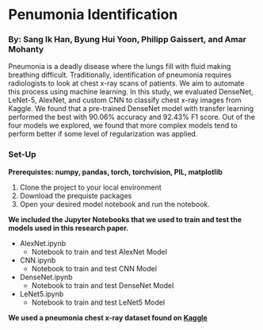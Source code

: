 # Penumonia Identification
### By: Sang Ik Han, Byung Hui Yoon, Philipp Gaissert, and Amar Mohanty
Pneumonia is a deadly disease where the lungs fill with fluid making breathing difficult. Traditionally,
identification of pneumonia requires radiologists to look at chest x-ray scans of patients. We aim to
automate this process using machine learning. In this study, we evaluated DenseNet, LeNet-5, AlexNet,
and custom CNN to classify chest x-ray images from Kaggle. We found that a pre-trained DenseNet
model with transfer learning performed the best with 90.06% accuracy and 92.43% F1 score. Out of the
four models we explored, we found that more complex models tend to perform better if some level of
regularization was applied.

### Set-Up
**Prerequistes: numpy, pandas, torch, torchvision, PIL, matplotlib**
1. Clone the project to your local environment
2. Download the prequiste packages
3. Open your desired model notebook and run the notebook.

**We included the Jupyter Notebooks that we used to train and test the models used in this research paper.**
- AlexNet.ipynb
  - Notebook to train and test AlexNet Model
- CNN.ipynb
  - Notebook to train and test CNN Model
- DenseNet.ipynb
  - Notebook to train and test DenseNet Model
- LeNet5.ipynb
  - Notebook to train and test LeNet5 Model

**We used a pneumonia chest x-ray dataset found on [Kaggle](https://www.kaggle.com/datasets/paultimothymooney/chest-xray-pneumonia)**
